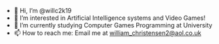 - 👋 Hi, I’m @willc2k19
- 👀 I’m interested in Artificial Intelligence systems and Video Games!
- 🌱 I’m currently studying Computer Games Programming at University
- 📫 How to reach me: Email me at william_christensen2@aol.co.uk

<!---
willc2k19/willc2k19 is a ✨ special ✨ repository because its `README.md` (this file) appears on your GitHub profile.
You can click the Preview link to take a look at your changes.
--->
